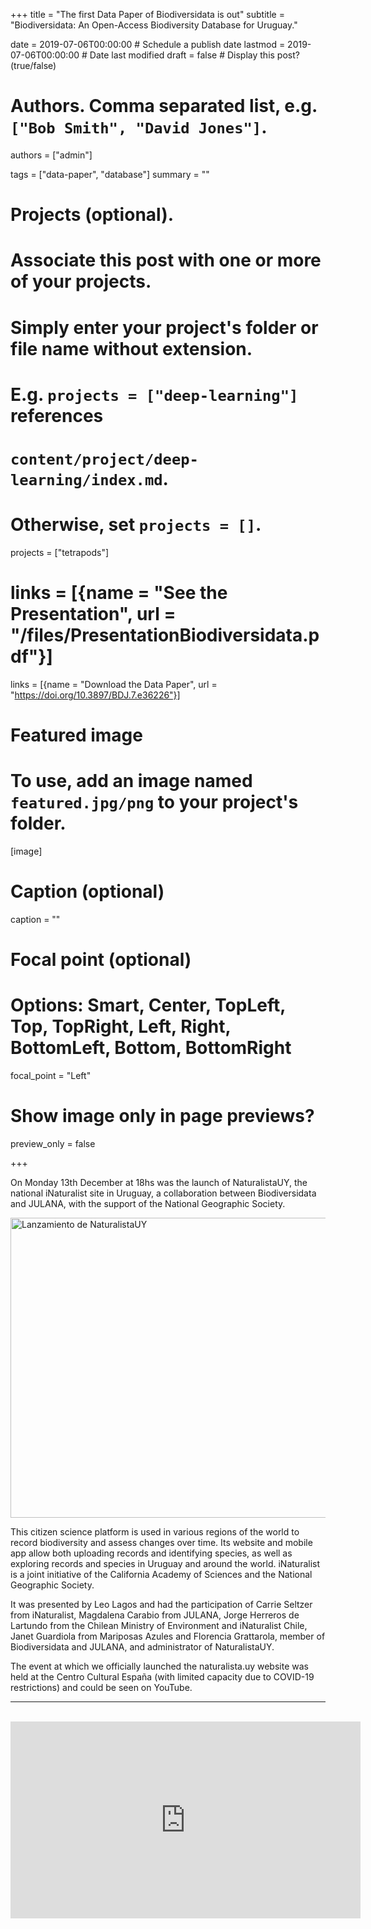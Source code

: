 +++
title = "The first Data Paper of Biodiversidata is out"
subtitle = "Biodiversidata: An Open-Access Biodiversity Database for Uruguay."

date = 2019-07-06T00:00:00  # Schedule a publish date
lastmod = 2019-07-06T00:00:00  # Date last modified
draft = false  # Display this post? (true/false)

# Authors. Comma separated list, e.g. `["Bob Smith", "David Jones"]`.
authors = ["admin"]

tags = ["data-paper", "database"]
summary = ""

# Projects (optional).
#   Associate this post with one or more of your projects.
#   Simply enter your project's folder or file name without extension.
#   E.g. `projects = ["deep-learning"]` references
#   `content/project/deep-learning/index.md`.
#   Otherwise, set `projects = []`.
projects = ["tetrapods"]

# links = [{name = "See the Presentation", url = "/files/PresentationBiodiversidata.pdf"}]
links = [{name = "Download the Data Paper", url = "https://doi.org/10.3897/BDJ.7.e36226"}]

# Featured image
# To use, add an image named `featured.jpg/png` to your project's folder.
[image]
  # Caption (optional)
  caption = ""

  # Focal point (optional)
  # Options: Smart, Center, TopLeft, Top, TopRight, Left, Right, BottomLeft, Bottom, BottomRight
  focal_point = "Left"

  # Show image only in page previews?
  preview_only = false

+++

On Monday 13th December at 18hs was the launch of NaturalistaUY, the national iNaturalist site in Uruguay, a collaboration between Biodiversidata and JULANA, with the support of the National Geographic Society.

<a data-flickr-embed="true" data-header="true" data-footer="true" href="https://www.flickr.com/photos/biodiversidata/albums/72177720299766414" title="Lanzamiento de NaturalistaUY"><img src="https://live.staticflickr.com/65535/52143488903_3eaa8abb5c_z.jpg" width="640" height="480" alt="Lanzamiento de NaturalistaUY"></a><script async src="//embedr.flickr.com/assets/client-code.js" charset="utf-8"></script>

This citizen science platform is used in various regions of the world to record biodiversity and assess changes over time. Its website and mobile app allow both uploading records and identifying species, as well as exploring records and species in Uruguay and around the world. iNaturalist is a joint initiative of the California Academy of Sciences and the National Geographic Society.

It was presented by Leo Lagos and had the participation of Carrie Seltzer from iNaturalist, Magdalena Carabio from JULANA, Jorge Herreros de Lartundo from the Chilean Ministry of Environment and iNaturalist Chile, Janet Guardiola from Mariposas Azules and Florencia Grattarola, member of Biodiversidata and JULANA, and administrator of NaturalistaUY.

The event at which we officially launched the naturalista.uy website was held at the Centro Cultural España (with limited capacity due to COVID-19 restrictions) and could be seen on YouTube.


***

<br>

<iframe width="560" height="315" src="https://www.youtube.com/embed/4YIEEYCUf8Q" title="YouTube video player" frameborder="0" allow="accelerometer; autoplay; clipboard-write; encrypted-media; gyroscope; picture-in-picture" allowfullscreen></iframe>
